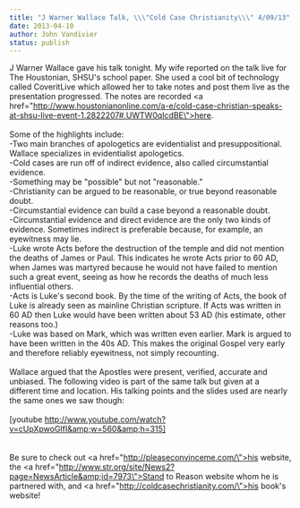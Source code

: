 ```yaml
---
title: "J Warner Wallace Talk, \\\"Cold Case Christianity\\\" 4/09/13"
date: 2013-04-10
author: John Vandivier
status: publish
---
```


J Warner Wallace gave his talk tonight. My wife reported on the talk live for The Houstonian, SHSU's school paper. She used a cool bit of technology called CoveritLive which allowed her to take notes and post them live as the presentation progressed. The notes are recorded <a href=\"http://www.houstonianonline.com/a-e/cold-case-christian-speaks-at-shsu-live-event-1.2822207#.UWTW0qIcdBE\">here</a>.<br /><br />Some of the highlights include:<br />-Two main branches of apologetics are evidentialist and presuppositional. Wallace specializes in evidentialist apologetics.<br />-Cold cases are run off of indirect evidence, also called circumstantial evidence.<br />-Something may be \"possible\" but not \"reasonable.\"<br />-Christianity can be argued to be reasonable, or true beyond reasonable doubt.<br />-Circumstantial evidence can build a case beyond a reasonable doubt.<br />-Circumstantial evidence and direct evidence are the only two kinds of evidence. Sometimes indirect is preferable because, for example, an eyewitness may lie.<br />-Luke wrote Acts before the destruction of the temple and did not mention the deaths of James or Paul. This indicates he wrote Acts prior to 60 AD, when James was martyred because he would not have failed to mention such a great event, seeing as how he records the deaths of much less influential others.<br />-Acts is Luke's second book. By the time of the writing of Acts, the book of Luke is already seen as mainline Christian scripture. If Acts was written in 60 AD then Luke would have been written about 53 AD (his estimate, other reasons too.)<br />-Luke was based on Mark, which was written even earlier. Mark is argued to have been written in the 40s AD. This makes the original Gospel very early and therefore reliably eyewitness, not simply recounting.<br /><br />Wallace argued that the Apostles were present, verified, accurate and unbiased. The following video is part of the same talk but given at a different time and location. His talking points and the slides used are nearly the same ones we saw though:<br /><br />[youtube http://www.youtube.com/watch?v=cUpXpwoGlfI&amp;w=560&amp;h=315]<br /><br /><br />Be sure to check out <a href=\"http://pleaseconvinceme.com/\">his website</a>, the <a href=\"http://www.str.org/site/News2?page=NewsArticle&amp;id=7973\">Stand to Reason website</a> whom he is partnered with, and <a href=\"http://coldcasechristianity.com/\">his book's website!</a>
